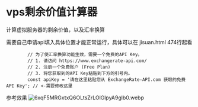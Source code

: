 # vps剩余价值计算器
计算虚拟服务器的剩余价值，以及汇率换算

需要自己申请api填入具体位置才能正常运行，具体可以在 jisuan.html 474行起看

            // 为了使汇率换算功能生效，需要一个免费的API Key。
            // 1. 请访问 https://www.exchangerate-api.com/
            // 2. 注册一个免费账户 (Free Plan)
            // 3. 将您获取到的API Key粘贴到下方的引号内。
            const apiKey = '请在这里粘贴您从 ExchangeRate-API.com 获取的免费API Key'; // <-需要修改这里


参考效果
<img src="https://cdn.nodeimage.com/i/6xqF5MRGxtxQ6OLtsZrLOlGlpyA9glb0.webp" alt="6xqF5MRGxtxQ6OLtsZrLOlGlpyA9glb0.webp">
